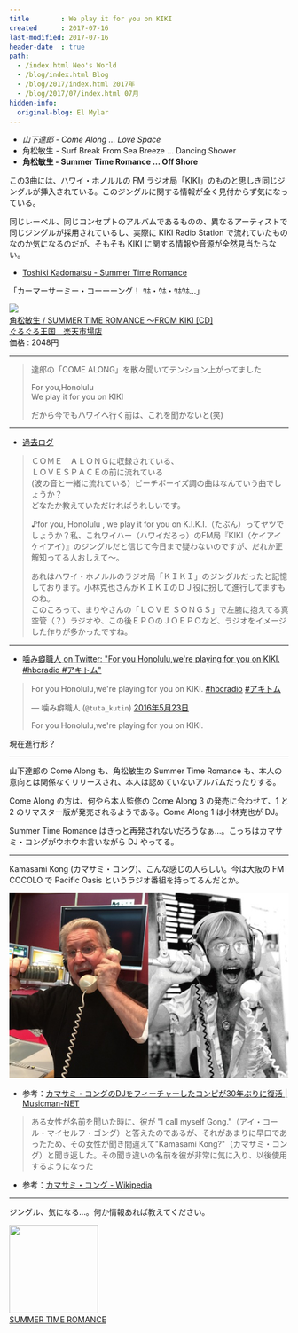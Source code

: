 ```yaml
---
title        : We play it for you on KIKI
created      : 2017-07-16
last-modified: 2017-07-16
header-date  : true
path:
  - /index.html Neo's World
  - /blog/index.html Blog
  - /blog/2017/index.html 2017年
  - /blog/2017/07/index.html 07月
hidden-info:
  original-blog: El Mylar
---
```


- *山下達郎 - Come Along … Love Space*
- 角松敏生 - Surf Break From Sea Breeze … Dancing Shower
- **角松敏生 - Summer Time Romance … Off Shore**

この3曲には、ハワイ・ホノルルの FM ラジオ局「KIKI」のものと思しき同じジングルが挿入されている。このジングルに関する情報が全く見付からず気になっている。

同じレーベル、同じコンセプトのアルバムであるものの、異なるアーティストで同じジングルが採用されているし、実際に KIKI Radio Station で流れていたものなのか気になるのだが、そもそも KIKI に関する情報や音源が全然見当たらない。

- [Toshiki Kadomatsu - Summer Time Romance](https://youtube.com/watch?v=sgBT-K0GkLA)

「カーマーサーミー・コーーーング！ ｳﾎ・ｳﾎ・ｳﾎｳﾎ…」

<div class="ad-rakuten">
  <div class="ad-rakuten-image">
    <a href="https://hb.afl.rakuten.co.jp/hgc/g00pvca2.waxyc92d.g00pvca2.waxydece/?pc=https%3A%2F%2Fitem.rakuten.co.jp%2Fguruguru2%2Fbvcr-1521%2F&amp;m=http%3A%2F%2Fm.rakuten.co.jp%2Fguruguru2%2Fi%2F10810633%2F">
      <img src="https://thumbnail.image.rakuten.co.jp/@0_mall/guruguru2/cabinet/846/bvcr-1521.jpg?_ex=128x128">
    </a>
  </div>
  <div class="ad-rakuten-info">
    <div class="ad-rakuten-title">
      <a href="https://hb.afl.rakuten.co.jp/hgc/g00pvca2.waxyc92d.g00pvca2.waxydece/?pc=https%3A%2F%2Fitem.rakuten.co.jp%2Fguruguru2%2Fbvcr-1521%2F&amp;m=http%3A%2F%2Fm.rakuten.co.jp%2Fguruguru2%2Fi%2F10810633%2F">角松敏生 / SUMMER TIME ROMANCE 〜FROM KIKI [CD]</a>
    </div>
    <div class="ad-rakuten-shop">
      <a href="https://hb.afl.rakuten.co.jp/hgc/g00pvca2.waxyc92d.g00pvca2.waxydece/?pc=https%3A%2F%2Fwww.rakuten.co.jp%2Fguruguru2%2F&amp;m=http%3A%2F%2Fm.rakuten.co.jp%2Fguruguru2%2F">ぐるぐる王国　楽天市場店</a>
    </div>
    <div class="ad-rakuten-price">価格 : 2048円</div>
  </div>
</div>

---

> 達郎の「COME ALONG」を散々聞いてテンション上がってました
> 
> For you,Honolulu  
> We play it for you on KIKI
> 
> だから今でもハワイへ行く前は、これを聞かないと(笑)

---

- [過去ログ](http://www.circustown.net/cgi-bin/ctbbs/6.html)

> ＣＯＭＥ　ＡＬＯＮＧに収録されている、  
> ＬＯＶＥＳＰＡＣＥの前に流れている  
> (波の音と一緒に流れている）ビーチボーイズ調の曲はなんていう曲でしょうか？  
> どなたか教えていただければうれしいです。
> 
> ♪for you, Honolulu , we play it for you on K.I.K.I.（たぶん）ってヤツでしょうか？私、これワイハー（ハワイだろっ）のFM局『KIKI（ケイアイケイアイ）』のジングルだと信じて今日まで疑わないのですが、だれか正解知ってる人おしえて～。
> 
> あれはハワイ・ホノルルのラジオ局「ＫＩＫＩ」のジングルだったと記憶しております。小林克也さんがＫＩＫＩのＤＪ役に扮して進行してますものね。  
> このころって、まりやさんの「ＬＯＶＥ ＳＯＮＧＳ」で左腕に抱えてる真空管（？）ラジオや、この後ＥＰＯのＪＯＥＰＯなど、ラジオをイメージした作りが多かったですね。

---

- [噛み癖職人 on Twitter: "For you Honolulu,we're playing for you on KIKI. #hbcradio #アキトム"](https://twitter.com/tuta_kutin/status/734694512245641216)

> For you Honolulu,we're playing for you on KIKI. [#hbcradio](https://twitter.com/hashtag/hbcradio?src=hash) [#アキトム](https://twitter.com/hashtag/%E3%82%A2%E3%82%AD%E3%83%88%E3%83%A0?src=hash)
> 
> — 噛み癖職人 (`@tuta_kutin`) [2016年5月23日](https://twitter.com/tuta_kutin/status/734694512245641216)
> 
> For you Honolulu,we're playing for you on KIKI.

現在進行形？

---

山下達郎の Come Along も、角松敏生の Summer Time Romance も、本人の意向とは関係なくリリースされ、本人は認めていないアルバムだったりする。

Come Along の方は、何やら本人監修の Come Along 3 の発売に合わせて、1 と 2 のリマスター版が発売されるようである。Come Along 1 は小林克也が DJ。

Summer Time Romance はきっと再発されないだろうなぁ…。こっちはカマサミ・コングがウホウホ言いながら DJ やってる。

---

Kamasami Kong (カマサミ・コング)、こんな感じの人らしい。今は大阪の FM COCOLO で Pacific Oasis というラジオ番組を持ってるんだとか。

![カマサミ・コング](./16-01-01.jpg)

- 参考：[カマサミ・コングのDJをフィーチャーしたコンピが30年ぶりに復活 | Musicman-NET](http://www.musicman-net.com/artist/44796.html)

> ある女性が名前を聞いた時に、彼が "I call myself Gong."（アイ・コール・マイセルフ・ゴング）と答えたのであるが、それがあまりに早口であったため、その女性が聞き間違えて"Kamasami Kong?"（カマサミ・コング）と聞き返した。その聞き違いの名前を彼が非常に気に入り、以後使用するようになった

- 参考：[カマサミ・コング - Wikipedia](https://ja.wikipedia.org/wiki/%E3%82%AB%E3%83%9E%E3%82%B5%E3%83%9F%E3%83%BB%E3%82%B3%E3%83%B3%E3%82%B0)

---

ジングル、気になる…。何か情報あれば教えてください。

<div class="ad-amazon">
  <div class="ad-amazon-image">
    <a href="https://www.amazon.co.jp/dp/B00005EIDI?tag=neos21-22&amp;linkCode=osi&amp;th=1&amp;psc=1">
      <img src="https://m.media-amazon.com/images/I/51SdGcs+OZL._SL160_.jpg" width="160" height="159">
    </a>
  </div>
  <div class="ad-amazon-info">
    <div class="ad-amazon-title">
      <a href="https://www.amazon.co.jp/dp/B00005EIDI?tag=neos21-22&amp;linkCode=osi&amp;th=1&amp;psc=1">SUMMER TIME ROMANCE</a>
    </div>
  </div>
</div>
